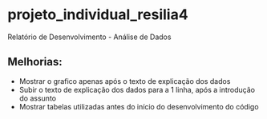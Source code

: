 # projeto_individual_resilia4
Relatório de Desenvolvimento - Análise de Dados


## Melhorias:
- Mostrar o grafico apenas após o texto de explicação dos dados
- Subir o texto de explicação dos dados para a 1 linha, após a introdução do assunto
- Mostrar tabelas utilizadas antes do início do desenvolvimento do código
